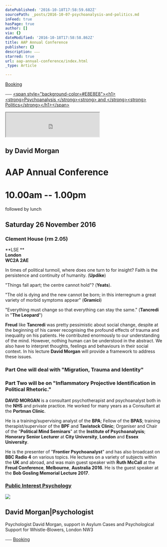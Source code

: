 ```yaml
---
datePublished: '2016-10-18T17:58:59.682Z'
sourcePath: _posts/2016-10-07-psychoanalysis-and-politics.md
inFeed: true
hasPage: true
author: []
via: {}
dateModified: '2016-10-18T17:58:58.862Z'
title: AAP Annual Conference
publisher: {}
description: ⎯⎯⎯
starred: true
url: aap-annual-conference/index.html
_type: Article

---
```

[Booking][0]

⎯⎯⎯
[<span style="background-color=\#E8E8E8"\><h1\><strong\>Psychoanalysis </strong\><strong\> and </strong\><strong\> Politics</strong\></h1\></span\>][1]

<iframe src="https://the-grid.github.io/ed-userhtml/?g=eJyzKS5IzFMoLqnMSbVVSkpMzk4vyi_NS9FNzs_JL7JVdrUAQSU7mwxDO5vikqL8vHS7gOLK5Iz8xLzEnMrizGIFG32oOExeITEvBYtoQH5OZklmcjFCRh9kqD7IAXYAwEwv3Q" height="78" style=""></iframe>

## by **David Morgan**

# **AAP Annual Conference**

# 10.00am -- 1.00pm   
followed by lunch

## **Saturday 26 November 2016**

### **Clement House (rm 2.05)**  
**LSE **  
**London**  
**WC2A 2AE**

In times of political turmoil, where does one turn to for insight? Faith is the persistence and continuity of humanity. (**Updike**)

"Things fall apart; the centre cannot hold"? (**Yeats**).

"The old is dying and the new cannot be born; in this interregnum a great variety of morbid symptoms appear" (**Gramici**)

"Everything must change so that everything can stay the same." (**Tancredi** in "**The Leopard**")

**Freud** like **Tancredi** was pretty pessimistic about social change, despite at the beginning of his career recognising the profound effects of trauma and inequality on his patients. He contributed enormously to our understanding of the mind. However, nothing human can be understood in the abstract. We also have to interpret thoughts, feelings and behaviours in their social context. In his lecture **David Morgan** will provide a framework to address these issues.

### **Part One** will deal with "**Migration, Trauma and Identity**"

### **Part Two** will be on "**Inflammatory Projective Identification in Political Rhetoric.**"

**DAVID MORGAN** is a consultant psychotherapist and psychoanalyst both in the **NHS** and private practice. He worked for many years as a Consultant at the **Portman Clinic**.

He is a training/supervising analyst of the **BPA**; Fellow of the **BPAS**; training therapist/supervisor of the **BPF** and **Tavistock Clinic**; Organiser and Chair of the "**Political Mind Seminars**" at the **Institute of Psychoanalysis**; **Honorary Senior Lecturer** at **City University**, **London** and **Essex University**.

He is the presenter of "**Frontier Psychoanalyst**" and has also broadcast on **BBC Radio 4** on various topics. He lectures on a variety of subjects within the **UK** and abroad, and was main guest speaker with **Ruth McCall** at the **Freud Conference**, **Melbourne**, **Australia 2016**. He is the guest speaker at the **Bob Gosling Memorial Lecture 2017**.

### [Public Interest Psychology][2]

<article style=""><img src="https://s3-us-west-2.amazonaws.com/the-grid-img/p/fa19000f8b85c8cb83ea9d706c934d2a91438dcf.png" /><h1>David Morgan|Psychologist</h1><p>Psychologist David Morgan, support in Asylum Cases and Psychological Support for Whistle-Blowers, London NW3</p></article>

⎯⎯⎯
[Booking][0]

[0]: http://aapmembers.org/booking
[1]: http://aapmembers.org/aap-annual-conference
[2]: http://www.publicinterestpsychology.co.uk/ "Public Interest Psychology"